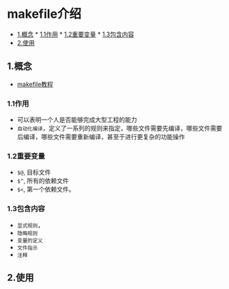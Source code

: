 # makefile介绍

<!-- vim-markdown-toc Marked -->

* [1.概念](#1.概念)
        * [1.1作用](#1.1作用)
        * [1.2重要变量](#1.2重要变量)
        * [1.3包含内容](#1.3包含内容)
* [2.使用](#2.使用)

<!-- vim-markdown-toc -->

## 1.概念

- [makefile教程](https://blog.csdn.net/weixin_38391755/article/details/80380786)

### 1.1作用

- 可以表明一个人是否能够完成大型工程的能力
- `自动化编译`，定义了一系列的规则来指定，哪些文件需要先编译，哪些文件需要后编译，哪些文件需要重新编译，甚至于进行更复杂的功能操作

### 1.2重要变量

- `$@`, 目标文件
- `$^`, 所有的依赖文件
- `$<`, 第一个依赖文件。

### 1.3包含内容

- `显式规则`，
- `隐晦规则`
- `变量的定义`
- `文件指示`
- `注释`

## 2.使用

